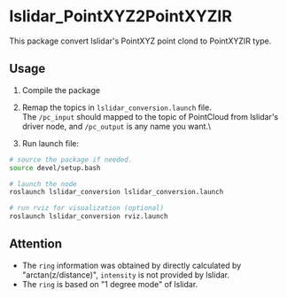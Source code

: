 # lslidar_PointXYZ2PointXYZIR
This package convert lslidar's PointXYZ point clond to PointXYZIR type.

## Usage
1. Compile the package

2. Remap the topics in `lslidar_conversion.launch` file.  
The `/pc_input` should mapped to the topic of PointCloud from lslidar's driver node, and `/pc_output` is any name you want.\

3. Run launch file:
```bash
# source the package if needed.
source devel/setup.bash

# launch the node
roslaunch lslidar_conversion lslidar_conversion.launch

# run rviz for visualization (optional)
roslaunch lslidar_conversion rviz.launch
```

## Attention
- The `ring` information was obtained by directly calculated by "arctan(z/distance)", `intensity` is not provided by lslidar.
- The `ring` is based on "1 degree mode" of lslidar.

